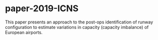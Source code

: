 # paper-2019-ICNS
This paper presents an approach to the post-ops identification of runway configuration to estimate variations in capacity (capacity imbalance) of European airports.

